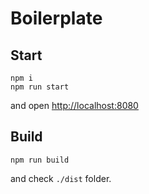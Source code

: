 # Boilerplate

## Start
```
npm i
npm run start
```
and open [http://localhost:8080](http://localhost:8080)

## Build
```
npm run build
```
and check `./dist` folder.

